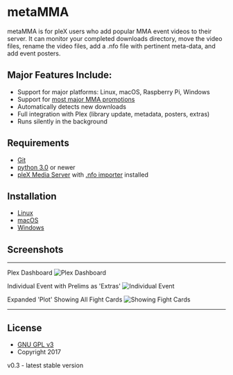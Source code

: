 # metaMMA
metaMMA is for pleX users who add popular MMA event videos to their server.  It can monitor your completed downloads directory, move the video files, rename the video files, add a .nfo file with pertinent meta-data, and add event posters.

## Major Features Include:
 * Support for major platforms: Linux, macOS, Raspberry Pi, Windows
 * Support for [most major MMA promotions](https://github.com/metaMMA/metaMMA/wiki/FAQ#which-mma-promotions-work-with-this-program)
 * Automatically detects new downloads
 * Full integration with Plex (library update, metadata, posters, extras)
 * Runs silently in the background

## Requirements
 * [Git](https://git-scm.com/)
 * [python 3.0](https://www.python.org/downloads/) or newer
 * [pleX Media Server](https://www.plex.tv/downloads/) with [.nfo importer](https://forums.plex.tv/discussion/38402/metadata-agents-for-exported-xbmc-library) installed

## Installation
 * [Linux](https://github.com/metaMMA/metaMMA/wiki/Linux)
 * [macOS](https://github.com/metaMMA/metaMMA/wiki/MacOS)
 * [Windows](https://github.com/metaMMA/metaMMA/wiki/Windows)

## Screenshots
***
Plex Dashboard
![Plex Dashboard](https://github.com/metaMMA/metaMMA/blob/master/github_images/plex_dashboard.png)

Individual Event with Prelims as 'Extras'
![Individual Event](https://github.com/metaMMA/metaMMA/blob/master/github_images/event_with_prelims.png)

Expanded 'Plot' Showing All Fight Cards
![Showing Fight Cards](https://github.com/metaMMA/metaMMA/blob/master/github_images/event_with_fight_cards.png)
***

## License
 * [GNU GPL v3](http://www.gnu.org/licenses/gpl.html)
 * Copyright 2017

v0.3 - latest stable version
